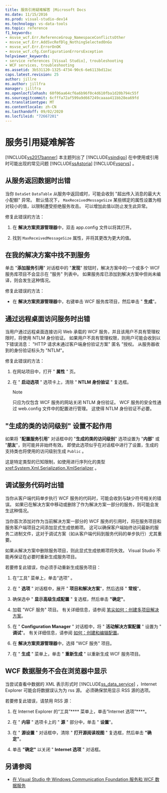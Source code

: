 ```yaml
---
title: 服务引用疑难解答 |Microsoft Docs
ms.date: 11/15/2016
ms.prod: visual-studio-dev14
ms.technology: vs-data-tools
ms.topic: reference
f1_keywords:
- msvse_wcf.Err.ReferenceGroup_NamespaceConflictsOther
- msvse_wcf.Err.AddSvcRefDlg_NothingSelectedOnGo
- msvse_wcf.Err.ErrorOnOK
- msvse_wcf.cfg.ConfigurationErrorsException
helpviewer_keywords:
- service references [Visual Studio], troubleshooting
- WCF services, troubleshooting
ms.assetid: 3b531120-1325-4734-90c6-6e6113bd12ac
caps.latest.revision: 25
author: jillre
ms.author: jillfra
manager: jillfra
ms.openlocfilehash: 60f06aa64cf6a6b96f0c4d610fba1d20b794c55f
ms.sourcegitcommit: 6cfffa72af599a9d667249caaaa411bb28ea69fd
ms.translationtype: MT
ms.contentlocale: zh-CN
ms.lasthandoff: 09/02/2020
ms.locfileid: "72667201"
---
```

# <a name="troubleshooting-service-references"></a>服务引用疑难解答
[!INCLUDE[vs2017banner](../includes/vs2017banner.md)]
本主题列出了 [!INCLUDE[vsindigo](../includes/vsindigo-md.md)] 在中使用或引用时可能出现的常见问题 [!INCLUDE[ssAstoria](../includes/ssastoria-md.md)] [!INCLUDE[vsprvs](../includes/vsprvs-md.md)] 。

## <a name="error-returning-data-from-a-service"></a>从服务返回数据时出错
 当你 `DataSet` `DataTable` 从服务中返回或时，可能会收到 "超出传入消息的最大大小配额" 异常。 默认情况下， `MaxReceivedMessageSize` 某些绑定的属性设置为相对较小的值，以限制遭受拒绝服务攻击。 可以增加此值以防止发生此异常。

 修复此错误的方法：

1. 在 **解决方案资源管理器**中，双击 app.config 文件以将其打开。

2. 找到 `MaxReceivedMessageSize` 属性，并将其更改为更大的值。

## <a name="cannot-find-a-service-in-my-solution"></a>在我的解决方案中找不到服务
 单击 "**添加服务引用**" 对话框中的 "**发现**" 按钮时，解决方案中的一个或多个 WCF 服务库项目不会显示在 "服务" 列表中。 如果服务库已添加到解决方案中但尚未编译，则会发生这种情况。

 修复此错误的方法：

- 在 **解决方案资源管理器**中，右键单击 WCF 服务库项目，然后单击 " **生成**"。

## <a name="error-accessing-a-service-over-a-remote-desktop"></a>通过远程桌面访问服务时出错
 当用户通过远程桌面连接访问 Web 承载的 WCF 服务，并且该用户不具有管理权限时，将使用 NTLM 身份验证。 如果用户不具有管理权限，则用户可能会收到以下错误消息： "HTTP 请求未通过客户端身份验证方案" 匿名 "授权。 从服务器收到的身份验证标头为 "NTLM"。

 修复此错误的方法：

1. 在网站项目中，打开 " **属性** " 页。

2. 在 " **启动选项** " 选项卡上，清除 " **NTLM 身份验证** " 复选框。

    > [!NOTE]
    > 只应为仅包含 WCF 服务的网站关闭 NTLM 身份验证。 WCF 服务的安全性通过 web.config 文件中的配置进行管理。 这使得 NTLM 身份验证不必要。

## <a name="access-level-for-generated-classes-setting-has-no-effect"></a>"生成的类的访问级别" 设置不起作用
 如果将 "**配置服务引用**" 对话框中的 "**生成的类的访问级别**" 选项设置为 "**内部**" 或 "**朋友**"，则可能并非始终有效。 即使此选项似乎在对话框中进行了设置，生成的支持类也将使用的访问级别生成 `Public` 。

 这是特定类型的已知限制，如使用进行序列化的类型 <xref:System.Xml.Serialization.XmlSerializer> 。

## <a name="error-debugging-service-code"></a>调试服务代码时出错
 当你从客户端代码单步执行 WCF 服务的代码时，可能会收到与缺少符号相关的错误。 如果已在解决方案中移动或删除了作为解决方案一部分的服务，则可能会发生这种情况。

 当你首次添加对作为当前解决方案一部分的 WCF 服务的引用时，将在服务项目和服务客户端项目之间添加显式生成依赖项。 这可以确保客户端始终访问最新的服务二进制文件，这对于调试方案（如从客户端代码到服务代码的单步执行）尤其重要。

 如果从解决方案中删除服务项目，则此显式生成依赖项将失效。 Visual Studio 不能再保证在必要时重新生成服务项目。

 若要修复此错误，你必须手动重新生成服务项目：

1. 在“工具”  菜单上，单击“选项” 。

2. 在 " **选项** " 对话框中，展开 " **项目和解决方案**"，然后选择 " **常规**"。

3. 确保选中 " **显示高级生成配置** " 复选框，然后单击 **"确定"**。

4. 加载 "WCF 服务" 项目。 有关详细信息，请参阅 [笔尖如何：创建多项目解决方案](https://msdn.microsoft.com/02ecd6dd-0114-46fe-b335-ba9c5e3020d6)。

5. 在 " **Configuration Manager** " 对话框中，将 " **活动解决方案配置** " 设置为 " **调试**"。 有关详细信息，请参阅 [如何：创建和编辑配置](../ide/how-to-create-and-edit-configurations.md)。

6. 在 **解决方案资源管理器**中，选择 "WCF 服务" 项目。

7. 在 " **生成** " 菜单上，单击 " **重新生成** " 以重新生成 WCF 服务项目。

## <a name="wcf-data-services-do-not-display-in-the-browser"></a>WCF 数据服务不会在浏览器中显示
 当尝试查看中数据的 XML 表示形式时 [!INCLUDE[ss_data_service](../includes/ss-data-service-md.md)] ，Internet Explorer 可能会将数据误认为为 rss 源。 必须确保禁用显示 RSS 源的选项。

 若要修复此错误，请禁用 RSS 源：

1. 在 Internet Explorer 的“工具”**** 菜单上，单击“Internet 选项”****。

2. 在 " **内容** " 选项卡上的 " **源** " 部分中，单击 " **设置**"。

3. 在 " **源设置** " 对话框中，清除 " **打开源阅读视图** " 复选框，然后单击 **"确定"**。

4. 单击 **"确定"** 以关闭 " **Internet 选项** " 对话框。

## <a name="see-also"></a>另请参阅

- [在 Visual Studio 中 Windows Communication Foundation 服务和 WCF 数据服务](../data-tools/windows-communication-foundation-services-and-wcf-data-services-in-visual-studio.md)